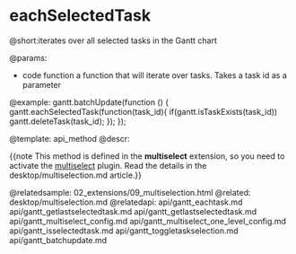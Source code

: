 eachSelectedTask
=============

@short:iterates over all selected tasks in the Gantt chart
	

@params:
- code 	function	a function that will iterate over tasks. Takes a task id as a parameter



@example:
gantt.batchUpdate(function () {
	gantt.eachSelectedTask(function(task_id){
    	if(gantt.isTaskExists(task_id))
        	gantt.deleteTask(task_id);
    });
});
            
@template:	api_method
@descr:

{{note This method is defined in the **multiselect** extension, so you need to activate the [multiselect](desktop/extensions_list.md#multitaskselection) plugin. Read the details in the desktop/multiselection.md article.}}

@relatedsample:	
	02_extensions/09_multiselection.html
@related:
	desktop/multiselection.md
@relatedapi:
	api/gantt_eachtask.md
    api/gantt_getlastselectedtask.md
    api/gantt_getlastselectedtask.md
    api/gantt_multiselect_config.md
    api/gantt_multiselect_one_level_config.md
    api/gantt_isselectedtask.md
    api/gantt_toggletaskselection.md
    api/gantt_batchupdate.md
